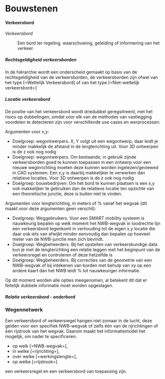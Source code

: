 # Bouwstenen




#### Verkeersbord
<dfn data-lt="verkeersbord|verkeersborden">Verkeersbord</dfn>
<dd>Een bord ter regeling, waarschuwing, geleiding of informering van het verkeer.</dd>

##### Rechtsgeldigheid verkeersborden
In de hiërarchie wordt een onderscheid gemaakt op basis van de rechtsgeldigheid van de verkeersborden, de verkeersborden zijn ofwel van het type [=Wettelijk Verkeersbord] of van het type [=Niet-wettelijk verkeersbord=]



##### Locatie verkeersbord

De positie van het verkeersbord wordt driedubbel geregsitreerd, met het risico op dubbelingen, omdat voor elk van de methodes van vastlegging voordelen te detecteren zijn voor verschillende use cases en werprocessen:

Argumenten voor x,y:
* Doelgroep: wegontwerpers. X, Y volgt uit een wegontwerp, daar leidt je minder makkelijk de afstand in de lengterichting uit. Voor 3D ontwerpen is de z ook nog nodig
* Doelgroep: wegontwerpers. Om bestaande, in gebruik zijnde verkeersborden goed te kunnen toepassen in een ontwerp voor een nieuwe weginrichting moeten deze kunnen worden ingelezen/geviewed in CAD systemen. Een x,y is daarbij makkelijker te verwerken dan relatieve locaties. Voor 3D ontwerpen is de z ook nog nodig
* Doelgroep: bouwbedrijven: Om het bord te kunnen plaatsen is een x,y ook makkelijker te gebruiken dan de relatieve locatie ten opzichte van een theoretische junctie, deze is buiten niet te vinden.

Argumenten voor lengterichting, in meters of % vanaf het wegvak (dit maakt voor deze argumenten geen verschil):

* Doelgroep: Weggebruikers. Voor een SMART mobility systeem is nauwkeurig bepalen op welk moment het NWB-wegvak in loodrechte lijn een verkeersbord tegenkomt in verhouding tot de eigen x,y locatie die daar ook iets van afwijkt minder eenvoudig dan bepalen op hoeveel meter van de NWB-junctie men zich bevindt.
* Doelgroep: Wegbeheerders. Bij het opstellen van verkeerskundige data kun je met de lengterichting een relatie leggen met het beginpunt van de verkeersregel en controleren of deze hetzelfde is
* Doelgroep: Wegbeheerders. Bij correcties van de geometrie van een NWB-wegvak of bij intekenen van borden met behulp van xy op een andere kaart dan het NWB leidt % tot nauwkeuriger informatie.

Op dit moment worden alle opties meegenomen, al betekent dit dat er feitelijk dubbele informatie moet worden opgeslagen.

##### Relatie verkeersbord - onderbord
<div class="issue" data-number="195"></div>



### Wegennetwerk
Een verkeersbord of verkeersregel hangen niet zomaar in de lucht, deze gelden voor een specifiek NWB-wegvak of zelfs één van de rijrichtingen of één rijstrook van het wegvak. Daarom maakt het informatiemodel het mogelijk, om nader te specificeren:

* op welk [=NWB-wegvak=], 
* in welke [=rijrichting=], 
* over welke [=werkingslengte=],
* op welke [=rijstrook=]

een verkeersregel en een verkeersbord van toepassing zijn. 


<div class="issue" data-number="180"></div>

<div class="issue" data-number="183"></div>

<div class="issue" data-number="197"></div>










